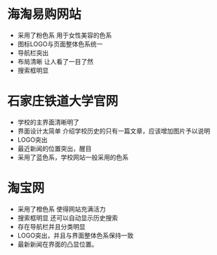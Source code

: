 # 海淘易购网站  
* 采用了粉色系 用于女性美容的色系  
* 图标LOGO与页面整体色系统一
* 导航栏突出 
* 布局清晰 让人看了一目了然
* 搜索框明显 
# 石家庄铁道大学官网
* 学校的主界面清晰明了
* 界面设计太简单 介绍学校历史的只有一篇文章，应该增加图片予以说明
* LOGO突出
* 最近新闻的位置突出，醒目
* 采用了蓝色系，学校网站一般采用的色系
# 淘宝网
* 采用了橙色系 使得网站充满活力
* 搜索框明显 还可以自动显示历史搜索
* 存在导航栏并且分类明显
* LOGO突出，并且与界面整体色系保持一致
* 最新新闻在界面的凸显位置。

